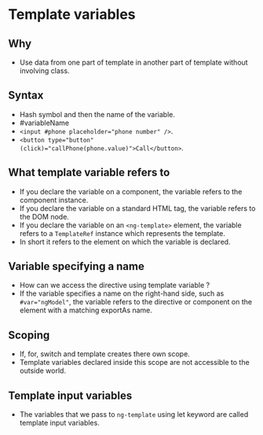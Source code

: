 # Template variables

## Why

- Use data from one part of template in another part of template without involving class.

## Syntax

- Hash symbol and then the name of the variable.
- #variableName
- `<input #phone placeholder="phone number" />`.
- `<button type="button" (click)="callPhone(phone.value)">Call</button>`.

## What template variable refers to

- If you declare the variable on a component, the variable refers to the component instance.
- If you declare the variable on a standard HTML tag, the variable refers to the DOM node.
- If you declare the variable on an `<ng-template>` element, the variable refers to a `TemplateRef` instance which represents the template.
- In short it refers to the element on which the variable is declared.

## Variable specifying a name

- How can we access the directive using template variable ?
- If the variable specifies a name on the right-hand side, such as `#var="ngModel"`, the variable refers to the directive or component on the element with a matching exportAs name.

## Scoping

- If, for, switch and template creates there own scope.
- Template variables declared inside this scope are not accessible to the outside world.

## Template input variables

- The variables that we pass to `ng-template` using let keyword are called template input variables.
